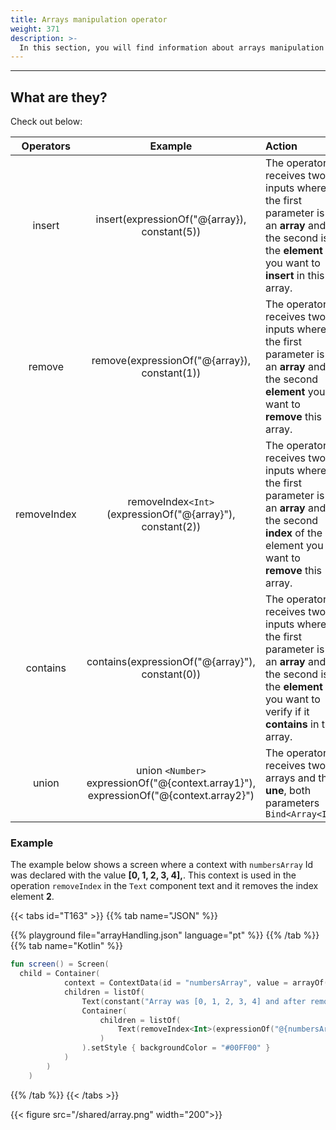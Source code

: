 ```yaml
---
title: Arrays manipulation operator
weight: 371
description: >-
  In this section, you will find information about arrays manipulation operators.
---
```


---

## What are they? 

Check out below: 

| Operators | Example | Action |
| :---: | :---: | :--- |
| insert | insert(expressionOf("@{array}), constant(5)) | The operator receives two inputs where the first parameter is an **array** and the second is the **element** you want to  **insert** in this array. |
| remove | remove(expressionOf("@{array}), constant(1)) | The operator receives two inputs where the first parameter is an **array** and the second **element** you want to **remove** this array. |
| removeIndex | removeIndex`<Int>`(expressionOf("@{array}"), constant(2)) | The operator receives two inputs where the first parameter is an **array** and the second **index** of the element you want to **remove** this array. |
| contains | contains(expressionOf("@{array}"), constant(0)) | The operator receives two inputs where the first parameter is an **array** and the second is the **element** you want to verify if it **contains** in the array. | 
union | union `<Number>` expressionOf("@{context.array1}"), expressionOf("@{context.array2}") | The operator receives two arrays and the **une**, both parameters `Bind<Array<I>>`


### Example

The example below shows a screen where a context with `numbersArray` Id was declared with the value **\[0, 1, 2, 3, 4\],**. This context is used in the operation `removeIndex` in the `Text` component text and it removes the index element **2**.


{{< tabs id="T163" >}}
{{% tab name="JSON" %}}
<!-- json-playground:arrayHandling.json
{
  "_beagleComponent_" : "beagle:screenComponent",
  "child" : {
    "_beagleComponent_" : "beagle:container",
    "children" : [ {
      "_beagleComponent_" : "beagle:text",
      "text" : "Array was [0, 1, 2, 3, 4] and after removing index 2 now is: "
    }, {
      "_beagleComponent_" : "beagle:text",
      "text" : "@{removeIndex(numbersArray, 2)}",
      "style" : {
        "backgroundColor" : "#00FF00"
      }
    } ],
    "context" : {
      "id" : "numbersArray",
      "value" : [ 0, 1, 2, 3, 4 ]
    }
  }
}
-->
{{% playground file="arrayHandling.json" language="pt" %}}
{{% /tab %}}
{{% tab name="Kotlin" %}}
```kotlin
fun screen() = Screen(
  child = Container(
            context = ContextData(id = "numbersArray", value = arrayOf(0, 1, 2, 3, 4)),
            children = listOf(
                Text(constant("Array was [0, 1, 2, 3, 4] and after removing index 2 now is: ")),
                Container(
                    children = listOf(
                        Text(removeIndex<Int>(expressionOf("@{numbersArray}"), constant(2)).toBindString())
                    )
                ).setStyle { backgroundColor = "#00FF00" }
            )
        )
    )
```
{{% /tab %}}
{{< /tabs >}}

{{< figure src="/shared/array.png" width="200">}}
